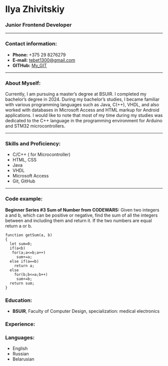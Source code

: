 # Ilya Zhivitskiy
### Junior Frontend Developer
----
### Contact information:
* **Phone:** +375 29 8276279
* **E-mail:** tebet1300@gmail.com
* **GITHub:** [My_GIT](адрес "https://github.com/Ilua3?tab=repositories")
----
### About Myself:
Currently, I am pursuing a master’s degree at BSUIR. I completed my bachelor’s degree in 2024. During my bachelor’s studies, I became familiar with various programming languages such as Java, C(++), VHDL, and also worked with databases in Microsoft Access and HTML markup for Android applications. I would like to note that most of my time during my studies was dedicated to the C++ language in the programming environment for Arduino and STM32 microcontrollers.

----
### Skills and Proficiency:
* C/C++ ( for Microcontroller)
* HTML, CSS
* Java
* VHDL
* Microsoft Access
* Git, GitHub
----
### Code example:
**Beginner Series #3 Sum of Number from CODEWARS:** Given two integers a and b, which can be positive or negative, find the sum of all the integers between and including them and return it. If the two numbers are equal return a or b.

```
function getSum(a, b)
{
  let sum=0;
  if(a<b)
   for(a;a<=b;a++)
     sum+=a;
  else if(a==b)
    return a;
  else
    for(b;b<=a;b++)
     sum+=b;
  return sum;
}
```
### Education:
* **BSUIR**, Faculty of Computer Design, specialization: medical electronics
### Experience:
### Languages:
* English
* Russian
* Belarusian 
